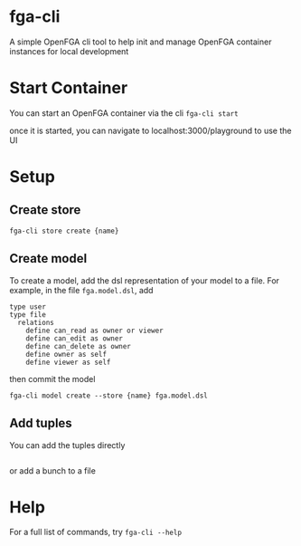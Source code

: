 # fga-cli
A simple OpenFGA cli tool to help init and manage OpenFGA container instances for local development

# Start Container
You can start an OpenFGA container via the cli
```fga-cli start```

once it is started, you can navigate to localhost:3000/playground to use the UI

# Setup

## Create store
```fga-cli store create {name}```

## Create model
To create a model, add the dsl representation of your model to a file. For example, in the file `fga.model.dsl`, add
```
type user
type file
  relations
    define can_read as owner or viewer
    define can_edit as owner
    define can_delete as owner
    define owner as self
    define viewer as self
```

then commit the model

```fga-cli model create --store {name} fga.model.dsl```

## Add tuples
You can add the tuples directly
```
```

or add a bunch to a file




# Help
For a full list of commands, try
```fga-cli --help```
